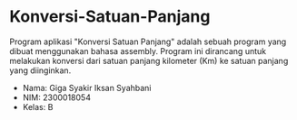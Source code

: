 # Konversi-Satuan-Panjang
Program aplikasi "Konversi Satuan Panjang" adalah sebuah program yang dibuat menggunakan bahasa assembly. Program ini dirancang untuk melakukan konversi dari satuan panjang kilometer (Km) ke satuan panjang yang diinginkan.
* Nama: Giga Syakir Iksan Syahbani
* NIM: 2300018054
* Kelas: B
